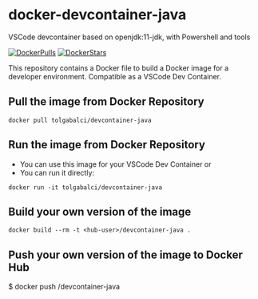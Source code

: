# docker-devcontainer-java

VSCode devcontainer based on openjdk:11-jdk, with Powershell and tools

[![DockerPulls](https://img.shields.io/docker/pulls/tolgabalci/devcontainer-java.svg)](https://registry.hub.docker.com/r/tolgabalci/devcontainer-java/)
[![DockerStars](https://img.shields.io/docker/stars/tolgabalci/devcontainer-java.svg)](https://registry.hub.docker.com/r/tolgabalci/devcontainer-java/)

This repository contains a Docker file to build a Docker image for a developer environment. Compatible as a VSCode Dev Container.

## Pull the image from Docker Repository

```
docker pull tolgabalci/devcontainer-java
```

## Run the image from Docker Repository

- You can use this image for your VSCode Dev Container or
- You can run it directly:

```
docker run -it tolgabalci/devcontainer-java
```

## Build your own version of the image

```
docker build --rm -t <hub-user>/devcontainer-java .
```

## Push your own version of the image to Docker Hub

\$ docker push <hub-user>/devcontainer-java
